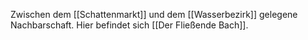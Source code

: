 Zwischen dem [[Schattenmarkt]] und dem [[Wasserbezirk]] gelegene Nachbarschaft. Hier befindet sich [[Der Fließende Bach]].